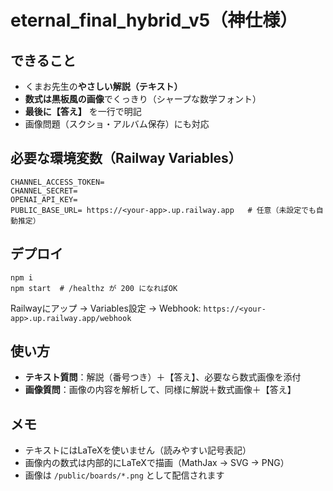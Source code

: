 # eternal_final_hybrid_v5（神仕様）

## できること
- くまお先生の**やさしい解説（テキスト）**
- **数式は黒板風の画像**でくっきり（シャープな数学フォント）
- **最後に【答え】** を一行で明記
- 画像問題（スクショ・アルバム保存）にも対応

## 必要な環境変数（Railway Variables）
```
CHANNEL_ACCESS_TOKEN=
CHANNEL_SECRET=
OPENAI_API_KEY=
PUBLIC_BASE_URL= https://<your-app>.up.railway.app   # 任意（未設定でも自動推定）
```

## デプロイ
```
npm i
npm start  # /healthz が 200 になればOK
```
Railwayにアップ → Variables設定 → Webhook: `https://<your-app>.up.railway.app/webhook`

## 使い方
- **テキスト質問**：解説（番号つき）＋【答え】、必要なら数式画像を添付
- **画像質問**：画像の内容を解析して、同様に解説＋数式画像＋【答え】

## メモ
- テキストにはLaTeXを使いません（読みやすい記号表記）
- 画像内の数式は内部的にLaTeXで描画（MathJax → SVG → PNG）
- 画像は `/public/boards/*.png` として配信されます
